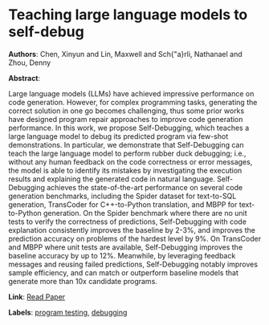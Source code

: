 # Teaching large language models to self-debug

**Authors**: Chen, Xinyun and Lin, Maxwell and Sch{\"a}rli, Nathanael and Zhou, Denny

**Abstract**:

Large language models (LLMs) have achieved impressive performance on code generation. However, for complex programming tasks, generating the correct solution in one go becomes challenging, thus some prior works have designed program repair approaches to improve code generation performance. In this work, we propose Self-Debugging, which teaches a large language model to debug its predicted program via few-shot demonstrations. In particular, we demonstrate that Self-Debugging can teach the large language model to perform rubber duck debugging; i.e., without any human feedback on the code correctness or error messages, the model is able to identify its mistakes by investigating the execution results and explaining the generated code in natural language. Self-Debugging achieves the state-of-the-art performance on several code generation benchmarks, including the Spider dataset for text-to-SQL generation, TransCoder for C++-to-Python translation, and MBPP for text-to-Python generation. On the Spider benchmark where there are no unit tests to verify the correctness of predictions, Self-Debugging with code explanation consistently improves the baseline by 2-3%, and improves the prediction accuracy on problems of the hardest level by 9%. On TransCoder and MBPP where unit tests are available, Self-Debugging improves the baseline accuracy by up to 12%. Meanwhile, by leveraging feedback messages and reusing failed predictions, Self-Debugging notably improves sample efficiency, and can match or outperform baseline models that generate more than 10x candidate programs.

**Link**: [Read Paper](https://openreview.net/forum?id=KuPixIqPiq)

**Labels**: [program testing](../../labels/program_testing.md), [debugging](../../labels/debugging.md)
